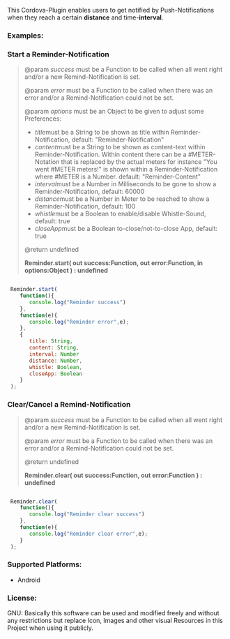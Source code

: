 This Cordova-Plugin enables users to get notified by Push-Notifications when they reach a certain <b>distance</b> and time-<b>interval</b>.

<h3>Examples:</h3>

<h3>Start a Reminder-Notification</h3>

<blockquote>

  <p>@param <i>success</i> must be a Function to be called when all went right and/or a new Remind-Notification is set.</p>
  <p>@param <i>error</i> must be a Function to be called when there was an error and/or a Remind-Notification could not be set.</p>
  <p>
	@param <i>options</i> must be an Object to be given to adjust some Preferences:
	<ul>
	  <li><i>title</i>must be a String to be shown as title within Reminder-Notification, default: "Reminder-Notification"</li>
	  <li><i>content</i>must be a String to be shown as content-text within Reminder-Notification. Within content there can be a #METER-Notation that is replaced by the actual meters for instance "You went #METER meters!" is shown within a Reminder-Notification where #METER is a Number. default: "Reminder-Content"</li>
	  <li><i>interval</i>must be a Number in Milliseconds to be gone to show a Reminder-Notification, default: 60000</li>
	  <li><i>distance</i>must be a Number in Meter to be reached to show a Reminder-Notification, default: 100</li>
	  <li><i>whistle</i>must be a Boolean to enable/disable Whistle-Sound, default: true</li>
	  <li><i>closeApp</i>must be a Boolean to-close/not-to-close App, default: true</li>
	</ul>
  </p>

  <p>@return undefined</p>
	
  <p><b>Reminder.start( out success:Function, out error:Function, in options:Object ) : undefined</b></p>

</blockquote>

```javascript

 Reminder.start(
    function(){
       console.log("Reminder success")
    },
    function(e){
       console.log("Reminder error",e);
    },
    {
       title: String,
       content: String,
       interval: Number
       distance: Number,
       whistle: Boolean,
       closeApp: Boolean
    }
 );

```

<h3>Clear/Cancel a Remind-Notification</h3>

<blockquote>

  <p>@param <i>success</i> must be a Function to be called when all went right and/or a new Remind-Notification is set.</p>
  <p>@param <i>error</i> must be a Function to be called when there was an error and/or a Remind-Notification could not be set.</p>

  <p>@return undefined</p>
	
  <p><b>Reminder.clear( out success:Function, out error:Function ) : undefined</b></p>

</blockquote>

```javascript

 Reminder.clear(
    function(){
       console.log("Reminder clear success")
    },
    function(e){
       console.log("Reminder clear error",e);
    }
 );

```

<h3>Supported Platforms:</h3>

<ul>
	<li>Android</li>
</ul>

<h3>License:</h3>
GNU: Basically this software can be used and modified freely and without any restrictions but replace Icon, Images and other visual Resources in this Project when using it publicly. 